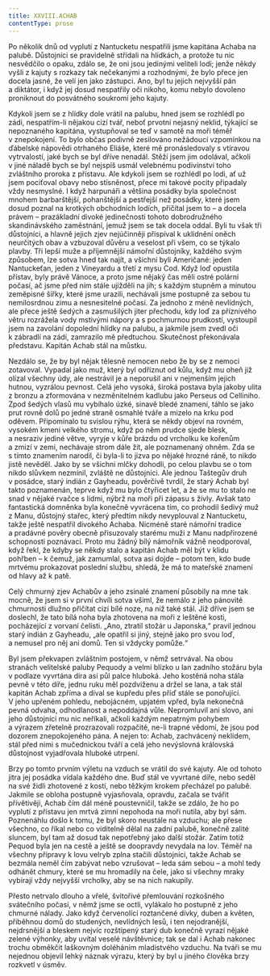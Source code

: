 ```yaml
---
title: XXVIII.ACHAB
contentType: prose
---
```


Po několik dnů od vyplutí z Nantucketu nespatřili jsme kapitána Achaba na palubě. Důstojníci se pravidelně střídali na hlídkách, a protože tu nic nesvědčilo o opaku, zdálo se, že oni jsou jedinými veliteli lodi; jenže někdy vyšli z kajuty s rozkazy tak nečekanými a rozhodnými, že bylo přece jen docela jasné, že velí jen jako zástupci. Ano, byl tu jejich nejvyšší pán a diktátor, i když jej dosud nespatřily oči nikoho, komu nebylo dovoleno proniknout do posvátného soukromí jeho kajuty.

Kdykoli jsem se z hlídky dole vrátil na palubu, hned jsem se rozhlédl po zádi, nespatřím-li nějakou cizí tvář, neboť prvotní nejasný neklid, týkající se nepoznaného kapitána, vystupňoval se teď v samotě na moři téměř v znepokojení. To bylo občas podivně zesilováno nežádoucí vzpomínkou na ďábelské nápovědi otrhaného Eliáše, které mě pronásledovaly s vtíravou vytrvalostí, jaké bych se byl dříve nenadál. Stěží jsem jim odolával, ačkoli v jiné náladě bych se byl nejspíš usmál velebnému podivínství toho zvláštního proroka z přístavu. Ale kdykoli jsem se rozhlédl po lodi, ať už jsem pociťoval obavy nebo stísněnost, přece mi takové pocity připadaly vždy nesmyslné. I když harpunáři a většina posádky byla společnost mnohem barbarštější, pohanštější a pestřejší než posádky, které jsem dosud poznal na krotkých obchodních lodích, přičítal jsem to – a docela právem – prazákladní divoké jedinečnosti tohoto dobrodružného skandinávského zaměstnání, jemuž jsem se tak docela oddal. Byli tu však tři důstojníci, a hlavně jejich zjev nejúčinněji přispíval k uklidnění oněch neurčitých obav a vzbuzoval důvěru a veselost při všem, co se týkalo plavby. Tři lepší muže a příjemnější námořní důstojníky, každého svým způsobem, lze sotva hned tak najít, a všichni byli Američané: jeden Nantuckeťan, jeden z Vine­yardu a třetí z mysu Cod. Když loď opustila přístav, byly právě Vánoce, a proto jsme nějaký čas měli ostré polární počasí, ač jsme před ním stále ujížděli na jih; s každým stupněm a minutou zeměpisné šířky, které jsme urazili, nechávali jsme postupně za sebou tu nemilosrdnou zimu a nesnesitelné počasí. Za jednoho z méně nevlídných, ale přece ještě šedých a zasmušilých jiter přechodu, kdy loď za příznivého větru rozrážela vody mstivými nápory a s pochmurnou prudkostí, vystoupil jsem na zavolání dopolední hlídky na palubu, a jakmile jsem zvedl oči k zábradlí na zádi, zamrazilo mě předtuchou. Skutečnost překonávala představu. Kapitán Achab stál na můstku.

Nezdálo se, že by byl nějak tělesně nemocen nebo že by se z nemoci zotavoval. Vypadal jako muž, který byl odříznut od kůlu, když mu oheň již olízal všechny údy, ale nestrávil je a neporušil ani v nejmenším jejich hutnou, vyzrálou pevnost. Celá jeho vysoká, široká postava byla jakoby ulita z bronzu a zformována v nezměnitelném kadlubu jako Perseus od Celliniho. Zpod šedých vlasů mu vybíhalo úzké, sinavě bledé znamení, táhlo se jako prut rovně dolů po jedné straně osmahlé tváře a mizelo na krku pod oděvem. Připomínalo tu svislou rýhu, která se někdy objeví na rovném, vysokém kmeni velkého stromu, když po něm prudce sjede blesk, a nesraziv jediné větve, vyryje v kůře brázdu od vrcholku ke kořenům a zmizí v zemi, nechávaje strom dále žít, ale poznamenaný ohněm. Zda se s tímto znamením narodil, či byla-li to jizva po nějaké hrozné ráně, to nikdo jistě nevěděl. Jako by se všichni mlčky dohodli, po celou plavbu se o tom nikdo slůvkem nezmínil, zvláště ne důstojníci. Ale jednou Taštegův druh v posádce, starý indián z Gayheadu, pověrčivě tvrdil, že starý Achab byl takto poznamenán, teprve když mu bylo čtyřicet let, a že se mu to stalo ne snad v nějaké rvačce s lidmi, nýbrž na moři při zápasu s živly. Avšak tato fantastická domněnka byla konečně vyvrácena tím, co prohodil šedivý muž z Manu, důstojný stařec, který předtím nikdy nevyplouval z Nantucketu, takže ještě nespatřil divokého Achaba. Nicméně staré námořní tradice a pradávné pověry obecně přisuzovaly starému muži z Manu nadpřirozené schopnosti poznávací. Proto mu žádný bílý námořník vážně neodporoval, když řekl, že kdyby se někdy stalo a kapitán Achab měl být v klidu pohřben – k čemuž, jak zamumlal, sotva asi dojde – potom ten, kdo bude mrtvému prokazovat poslední službu, shledá, že má to mateřské znamení od hlavy až k patě.

Celý chmurný zjev Achabův a jeho zsinalé znamení působily na mne tak mocně, že jsem si v první chvíli sotva všiml, že nemálo z jeho pánovité chmurnosti dlužno přičítat cizí bílé noze, na níž také stál. Již dříve jsem se doslechl, že tato bílá noha byla zhotovena na moři z leštěné kosti, pocházející z vorvaní čelisti. „Ano, ztratil stožár u Japonska,“ pravil jednou starý indián z Gayheadu, „ale opatřil si jiný, stejně jako pro svou loď, a nemusel pro něj ani domů. Ten si vždycky pomůže.“

Byl jsem překvapen zvláštním postojem, v němž setrvával. Na obou stranách velitelské paluby Pequody a velmi blízko u lan zadního stožáru byla v podlaze vyvrtána díra asi půl palce hluboká. Jeho kostěná noha stála pevně v této díře, jednu ruku měl pozdviženu a držel se lana, a tak stál kapitán Achab zpříma a díval se kupředu přes příď stále se ponořující. V jeho upřeném pohledu, nebojácném, upjatém vpřed, byla nekonečná pevná odvaha, odhodlanost a nepoddajná vůle. Nepromluvil ani slovo, ani jeho důstojníci mu nic neříkali, ačkoli každým nepatrným pohybem a výrazem zřetelně prozrazovali rozpačité, ne-li trapné vědomí, že jsou pod dozorem znepokojeného pána. A nejen to: Achab, zachvácený neklidem, stál před nimi s mučednickou tváří a celá jeho nevýslovná královská důstojnost vyjadřovala hluboké utrpení.

Brzy po tomto prvním výletu na vzduch se vrátil do své kajuty. Ale od tohoto jitra jej posádka vídala každého dne. Buď stál ve vyvrtané díře, nebo seděl na své židli zhotovené z kostí, nebo těžkým krokem přecházel po palubě. Jakmile se obloha postupně vyjasňovala, opravdu, začala se tvářit přívětivěji, Achab čím dál méně poustevničil, takže se zdálo, že ho po vyplutí z přístavu jen mrtvá zimní nepohoda na moři nutila, aby byl sám. Poznenáhlu došlo k tomu, že byl skoro neustále na vzduchu; ale přese všechno, co říkal nebo co viditelně dělal na zadní palubě, konečně zalité sluncem, byl tam až dosud tak nepotřebný jako další stožár. Zatím totiž Pequod byla jen na cestě a ještě se doopravdy nevydala na lov. Téměř na všechny přípravy k lovu velryb zplna stačili důstojníci, takže Achab se bezmála neměl čím zabývat nebo vzrušovat – leda sám sebou – a mohl tedy odhánět chmury, které se mu hromadily na čele, jako si všechny mraky vybírají vždy nejvyšší vrcholky, aby se na nich nakupily.

Přesto netrvalo dlouho a vřelé, švitořivé přemlouvání rozkošného svátečního počasí, v němž jsme se octli, vylákalo ho postupně z jeho chmurné nálady. Jako když červenolící roztančené dívky, duben a květen, přiběhnou domů do studených, nevlídných lesů, i ten nejodranější, nejdrsnější a bleskem nejvíc rozštípený starý dub konečně vyrazí nějaké zelené výhonky, aby uvítal veselé návštěvnice; tak se dal i Achab nakonec trochu obměkčit laškovným doléháním mladistvého vzduchu. Na tváři se mu nejednou objevil lehký náznak výrazu, který by byl u jiného člověka brzy rozkvetl v úsměv.
